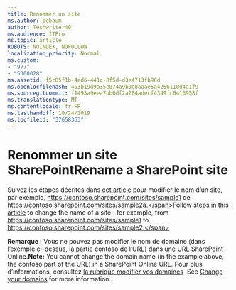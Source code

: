 ```yaml
---
title: Renommer un site
ms.author: pebaum
author: Techwriter40
ms.audience: ITPro
ms.topic: article
ROBOTS: NOINDEX, NOFOLLOW
localization_priority: Normal
ms.custom:
- "977"
- "5300028"
ms.assetid: f5c85f1b-4ed6-441c-8f5d-d3e4713fb98d
ms.openlocfilehash: 453b19d9a35e074a9b0e8aaae5a4256110d4a1f9
ms.sourcegitcommit: f1493a9eea7bb6df2a284adecf4349fc6416958f
ms.translationtype: MT
ms.contentlocale: fr-FR
ms.lasthandoff: 10/24/2019
ms.locfileid: "37658363"
---
```

# <a name="rename-a-sharepoint-site"></a><span data-ttu-id="dea4f-102">Renommer un site SharePoint</span><span class="sxs-lookup"><span data-stu-id="dea4f-102">Rename a SharePoint site</span></span>

<span data-ttu-id="dea4f-103">Suivez les étapes décrites dans [cet article](https://docs.microsoft.com/sharepoint/change-site-address) pour modifier le nom d’un site, par exemple, https://contoso.sharepoint.com/sites/sample1 de https://contoso.sharepoint.com/sites/sample2à.</span><span class="sxs-lookup"><span data-stu-id="dea4f-103">Follow steps in [this article](https://docs.microsoft.com/sharepoint/change-site-address) to change the name of a site--for example, from https://contoso.sharepoint.com/sites/sample1 to https://contoso.sharepoint.com/sites/sample2.</span></span>

<span data-ttu-id="dea4f-104">**Remarque :** Vous ne pouvez pas modifier le nom de domaine (dans l’exemple ci-dessus, la partie contoso de l’URL) dans une URL SharePoint Online.</span><span class="sxs-lookup"><span data-stu-id="dea4f-104">**Note:** You cannot change the domain name (in the example above, the contoso part of the URL) in a SharePoint Online URL.</span></span> <span data-ttu-id="dea4f-105">Pour plus d’informations, consultez [la rubrique modifier vos domaines](https://go.microsoft.com/fwlink/?Linkid=2018696) .</span><span class="sxs-lookup"><span data-stu-id="dea4f-105">See [Change your domains](https://go.microsoft.com/fwlink/?Linkid=2018696) for more information.</span></span>
  